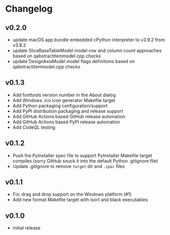 # Changelog

## v0.2.0

- update macOS app bundle embedded cPython interpreter to v3.9.2 from v3.8.2
- update SliceBaseTableModel model row and column count approaches based on qabstractitemmodel.cpp checks
- update DesignAxisModel model flags definitions based on qabstractitemmodel.cpp checks

## v0.1.3

- Add fonttools version number in the About dialog
- Add Windows .ico icon generator Makefile target
- Add Python packaging configuration/support
- Add PyPI distribution packaging and release support
- Add GitHub Actions based GitHub release automation
- Add GitHub Actions based PyPI release automation
- Add CodeQL testing

## v0.1.2

- Push the PyInstaller spec file to support PyInstaller Makefile target compiles (sorry GitHub snuck it into the default Python .gitignore file)
- Update .gitignore to remove `target` dir and `.spec` files

## v0.1.1

- Fix: drag and drop support on the Windows platform (#1)
- Add new format Makefile target with isort and black executables

## v0.1.0

- initial release

